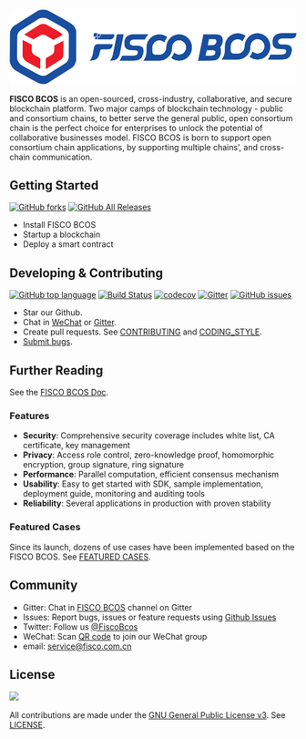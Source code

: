 ![](docs/images/FISCO_BCOS_Logo.svg)

**FISCO BCOS** is an open-sourced, cross-industry, collaborative, and secure blockchain platform. Two major camps of blockchain technology - public and consortium chains, to better serve the general public, open consortium chain is the perfect choice for enterprises to unlock the potential of collaborative businesses model. FISCO BCOS is born to support open consortium chain applications, by supporting multiple chains’, and cross-chain communication.

## Getting Started


[![GitHub forks](https://img.shields.io/github/forks/FISCO-BCOS/lab-bcos.svg)](https://github.com/FISCO-BCOS/lab-bcos/network) [![GitHub All Releases](https://img.shields.io/github/downloads/FISCO-BCOS/lab-bcos/total.svg)](https://github.com/FISCO-BCOS/lab-bcos) 

* Install FISCO BCOS
* Startup a blockchain
* Deploy a smart contract

## Developing & Contributing

[![GitHub top language](https://img.shields.io/github/languages/top/FISCO-BCOS/lab-bcos.svg)](https://github.com/FISCO-BCOS/lab-bcos) [![Build Status](https://travis-ci.org/FISCO-BCOS/lab-bcos.svg)](https://travis-ci.org/FISCO-BCOS/lab-bcos)  [![codecov](https://codecov.io/gh/FISCO-BCOS/lab-bcos/branch/master/graph/badge.svg)](https://codecov.io/gh/FISCO-BCOS/lab-bcos) [![Gitter](https://img.shields.io/gitter/room/fisco-bcos/Lobby.svg)](https://gitter.im/fisco-bcos/Lobby) [![GitHub issues](https://img.shields.io/github/issues/FISCO-BCOS/lab-bcos.svg)](https://github.com/FISCO-BCOS/lab-bcos/issues)

* Star our Github.
* Chat in [WeChat](docs/images/WeChatQR.jpeg) or [Gitter](https://gitter.im/fisco-bcos/Lobby).
* Create pull requests. See [CONTRIBUTING](CONTRIBUTING.md) and [CODING_STYLE](CODING_STYLE.md).
* [Submit bugs](https://github.com/FISCO-BCOS/lab-bcos/issues).

## Further Reading

See the [FISCO BCOS Doc](https://fisco-bcos-documentation-en.readthedocs.io/en/latest/).

### Features

* **Security**: Comprehensive security coverage includes white list, CA certificate, key management
* **Privacy**: Access role control, zero-knowledge proof, homomorphic encryption, group signature, ring signature
* **Performance**: Parallel computation, efficient consensus mechanism
* **Usability**: Easy to get started with SDK, sample implementation, deployment guide, monitoring and auditing tools
* **Reliability**: Several applications in production with proven stability


### Featured Cases

Since its launch, dozens of use cases have been implemented based on the FISCO BCOS. See [FEATURED CASES](http://www.fisco-bcos.org/assets/docs/FISCO%20BCOS%20-%20Featured%20Cases.pdf).

## Community

- Gitter: Chat in [FISCO BCOS](https://gitter.im/fisco-bcos/Lobby) channel on Gitter
- Issues: Report bugs, issues or feature requests using [Github Issues](https://github.com/FISCO-BCOS/lab-bcos/issues)
- Twitter: Follow us [@FiscoBcos](https://twitter.com/FiscoBcos)
- WeChat: Scan [QR code](docs/images/WeChatQR.jpeg) to join our WeChat group
- email: [service@fisco.com.cn](mailto:service@fisco.com.cn)


## License

[![](https://img.shields.io/github/license/FISCO-BCOS/lab-bcos.svg)](LICENSE)

All contributions are made under the [GNU General Public License v3](https://www.gnu.org/licenses/gpl-3.0.en.html). See [LICENSE](LICENSE).
